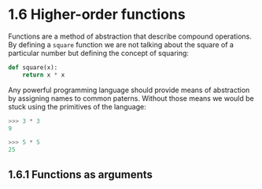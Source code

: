 # 1.6 Higher-order functions

Functions are a method of abstraction that describe compound operations. By defining a `square` function we are not talking about the square of a particular number but defining the concept of squaring:

```python
def square(x):
    return x * x
```
Any powerful programming language should provide means of abstraction by assigning names to common paterns. Without those means we would be stuck using the primitives of the language:

```python
>>> 3 * 3
9

>>> 5 * 5
25
```

## 1.6.1 Functions as arguments
